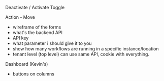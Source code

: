 Deactivate / Activate Toggle

Action - Move 


- wireframe of the forms
- what's the backend API
- API key
- what parameter i should give it to you
- show how many workflows are running in a specific instance/location
- tenant level (top level) can use same API, cookie with everything.

Dashboard (Kevin's)
- buttons on columns
